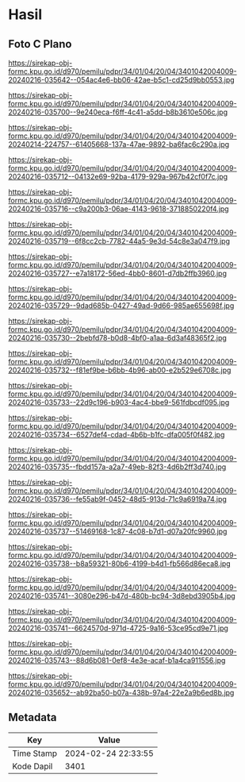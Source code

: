 # Hasil

## Foto C Plano

https://sirekap-obj-formc.kpu.go.id/d970/pemilu/pdpr/34/01/04/20/04/3401042004009-20240216-035642--054ac4e6-bb06-42ae-b5c1-cd25d9bb0553.jpg

https://sirekap-obj-formc.kpu.go.id/d970/pemilu/pdpr/34/01/04/20/04/3401042004009-20240216-035700--9e240eca-f6ff-4c41-a5dd-b8b3610e506c.jpg

https://sirekap-obj-formc.kpu.go.id/d970/pemilu/pdpr/34/01/04/20/04/3401042004009-20240214-224757--61405668-137a-47ae-9892-ba6fac6c290a.jpg

https://sirekap-obj-formc.kpu.go.id/d970/pemilu/pdpr/34/01/04/20/04/3401042004009-20240216-035712--04132e69-92ba-4179-929a-967b42cf0f7c.jpg

https://sirekap-obj-formc.kpu.go.id/d970/pemilu/pdpr/34/01/04/20/04/3401042004009-20240216-035716--c9a200b3-06ae-4143-9618-3718850220f4.jpg

https://sirekap-obj-formc.kpu.go.id/d970/pemilu/pdpr/34/01/04/20/04/3401042004009-20240216-035719--6f8cc2cb-7782-44a5-9e3d-54c8e3a047f9.jpg

https://sirekap-obj-formc.kpu.go.id/d970/pemilu/pdpr/34/01/04/20/04/3401042004009-20240216-035727--e7a18172-56ed-4bb0-8601-d7db2ffb3960.jpg

https://sirekap-obj-formc.kpu.go.id/d970/pemilu/pdpr/34/01/04/20/04/3401042004009-20240216-035729--9dad685b-0427-49ad-9d66-985ae655698f.jpg

https://sirekap-obj-formc.kpu.go.id/d970/pemilu/pdpr/34/01/04/20/04/3401042004009-20240216-035730--2bebfd78-b0d8-4bf0-a1aa-6d3af48365f2.jpg

https://sirekap-obj-formc.kpu.go.id/d970/pemilu/pdpr/34/01/04/20/04/3401042004009-20240216-035732--f81ef9be-b6bb-4b96-ab00-e2b529e6708c.jpg

https://sirekap-obj-formc.kpu.go.id/d970/pemilu/pdpr/34/01/04/20/04/3401042004009-20240216-035733--22d9c196-b903-4ac4-bbe9-561fdbcdf095.jpg

https://sirekap-obj-formc.kpu.go.id/d970/pemilu/pdpr/34/01/04/20/04/3401042004009-20240216-035734--6527def4-cdad-4b6b-b1fc-dfa005f0f482.jpg

https://sirekap-obj-formc.kpu.go.id/d970/pemilu/pdpr/34/01/04/20/04/3401042004009-20240216-035735--fbdd157a-a2a7-49eb-82f3-4d6b2ff3d740.jpg

https://sirekap-obj-formc.kpu.go.id/d970/pemilu/pdpr/34/01/04/20/04/3401042004009-20240216-035736--fe55ab9f-0452-48d5-913d-71c9a6919a74.jpg

https://sirekap-obj-formc.kpu.go.id/d970/pemilu/pdpr/34/01/04/20/04/3401042004009-20240216-035737--51469168-1c87-4c08-b7d1-d07a20fc9960.jpg

https://sirekap-obj-formc.kpu.go.id/d970/pemilu/pdpr/34/01/04/20/04/3401042004009-20240216-035738--b8a59321-80b6-4199-b4d1-fb566d86eca8.jpg

https://sirekap-obj-formc.kpu.go.id/d970/pemilu/pdpr/34/01/04/20/04/3401042004009-20240216-035741--3080e296-b47d-480b-bc94-3d8ebd3905b4.jpg

https://sirekap-obj-formc.kpu.go.id/d970/pemilu/pdpr/34/01/04/20/04/3401042004009-20240216-035741--6624570d-971d-4725-9a16-53ce95cd9e71.jpg

https://sirekap-obj-formc.kpu.go.id/d970/pemilu/pdpr/34/01/04/20/04/3401042004009-20240216-035743--88d6b081-0ef8-4e3e-acaf-b1a4ca911556.jpg

https://sirekap-obj-formc.kpu.go.id/d970/pemilu/pdpr/34/01/04/20/04/3401042004009-20240216-035652--ab92ba50-b07a-438b-97a4-22e2a9b6ed8b.jpg


## Metadata

| Key        | Value               |
| ---------- | ------------------- |
| Time Stamp | 2024-02-24 22:33:55 |
| Kode Dapil | 3401                |



